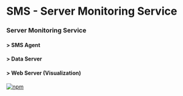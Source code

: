 # SMS - Server Monitoring Service

### Server Monitoring Service
#### > SMS Agent
#### > Data Server
#### > Web Server (Visualization)

[![npm](https://img.shields.io/badge/email-bg0820%40naver.com-red.svg)]()

